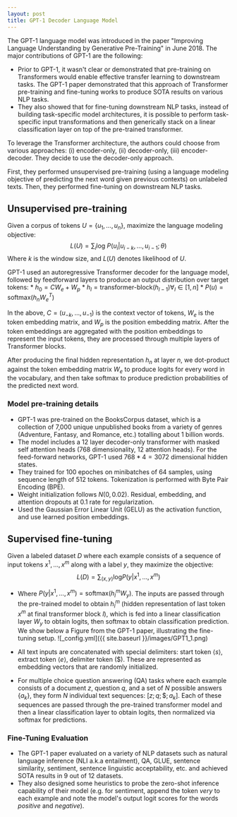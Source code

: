 ```yaml
---
layout: post
title: GPT-1 Decoder Language Model
---
```


The GPT-1 language model was introduced in the paper "Improving Language Understanding by Generative Pre-Training" in June 2018. The major contributions of GPT-1 are the following:
* Prior to GPT-1, it wasn't clear or demonstrated that pre-training on Transformers would enable effective transfer learning to downstream tasks. The GPT-1 paper demonstrated that this approach of Transformer pre-training and fine-tuning works to produce SOTA results on various NLP tasks.
* They also showed that for fine-tuning downstream NLP tasks, instead of building task-specific model architectures, it is possible to perform task-specific input transformations and then generically stack on a linear classification layer on top of the pre-trained transformer. 

To leverage the Transformer architecture, the authors could choose from various approaches: (i) encoder-only, (ii) decoder-only, (iii) encoder-decoder. They decide to use the decoder-only approach.

First, they performed unsupervised pre-training (using a language modeling objective of predicting the next word given previous contexts) on unlabeled texts. Then, they performed fine-tuning on downstream NLP tasks.

## Unsupervised pre-training
Given a corpus of tokens $U = \{u_1, \ldots, u_n\}$, maximize the language modeling objective: 
$$L(U) = \sum_{i} \text{log } P(u_i | u_{i-k}, \ldots, u_{i-1}; \theta)$$
Where $k$ is the window size, and $L(U)$ denotes likelihood of $U$.

GPT-1 used an autoregressive Transformer decoder for the language model, followed by feedforward layers to produce an output distribution over target tokens:
		* $h_0 = C W_e + W_p$
		* $h_l = \text{transformer-block}(h_{l-1}) \forall_l \in [1,n]$
		* $P(u) = \text{softmax}(h_n W_{e}^{T})$
	
In the above, $C = (u_{-k}, \ldots, u_{-1})$ is the context vector of tokens, $W_e$ is the token embedding matrix, and $W_p$ is the position embedding matrix. After the token embeddings are aggregated with the position embeddings to represent the input tokens, they are processed through multiple layers of Transformer blocks. 

After producing the final hidden representation $h_n$ at layer $n$, we dot-product against the token embedding matrix $W_e$ to produce logits for every word in the vocabulary, and then take softmax to produce prediction probabilities of the predicted next word.

### Model pre-training details
* GPT-1 was pre-trained on the BooksCorpus dataset, which is a collection of 7,000 unique unpublished books from a variety of genres (Adventure, Fantasy, and Romance, etc.) totalling about 1 billion words. 
* The model includes a 12 layer decoder-only transformer with masked self attention heads (768 dimensionality, 12 attention heads). For the feed-forward networks, GPT-1 used $768 * 4 = 3072$ dimensional hidden states. 
* They trained for 100 epoches on minibatches of 64 samples, using sequence length of 512 tokens. Tokenization is performed with Byte Pair Encoding (BPE).
* Weight initialization follows $N(0, 0.02)$. Residual, embedding, and attention dropouts at 0.1 rate for regularization. 
* Used the Gaussian Error Linear Unit (GELU) as the activation function, and use learned position embeddings.

## Supervised fine-tuning
Given a labeled dataset $D$ where each example consists of a sequence of input tokens $x^{1}, \ldots, x^{m}$ along with a label $y$, 
they maximize the objective: 
$$L(D) = \sum_{(x,y)} \text{log} P(y|x^{1}, \ldots, x^{m})$$
	
* Where $P(y|x^{1}, \ldots, x^{m}) = \text{softmax}(h_{l}^{m} W_y)$. The inputs are passed through the pre-trained model to obtain $h_{l}^{m}$ (hidden representation of last token $x^{m}$ at final transformer block $l$), which is fed into a linear classification layer $W_y$ to obtain logits, then softmax to obtain classification prediction. We show below a Figure from the GPT-1 paper, illustrating the fine-tuning setup.
![_config.yml]({{ site.baseurl }}/images/GPT1_1.png)

* All text inputs are concatenated with special delimiters: start token $\langle s \rangle$, extract token $\langle e \rangle$, delimiter token $(\$)$. These are represented as embedding vectors that are randomly initialized.
* For multiple choice question answering (QA) tasks where each example consists of a document $z$, question $q$, and a set of $N$ possible answers $\{ a_k \}$, they form $N$ individual text sequences: $[z; q; \$; a_k]$. Each of these sequences are passed through the pre-trained transformer model and then a linear classification layer to obtain logits, then normalized via softmax for predictions.

### Fine-Tuning Evaluation
* The GPT-1 paper evaluated on a variety of NLP datasets such as natural language inference (NLI a.k.a entailment), 
QA, GLUE, sentence similarity, sentiment, sentence linguistic acceptability, etc. and achieved SOTA results in 9 out of 12 datasets.
* They also designed some heuristics to probe the zero-shot inference capability of their model 
(e.g. for sentiment, append the token *very* to each example and note the model's output logit scores for the words *positive* and *negative*).
